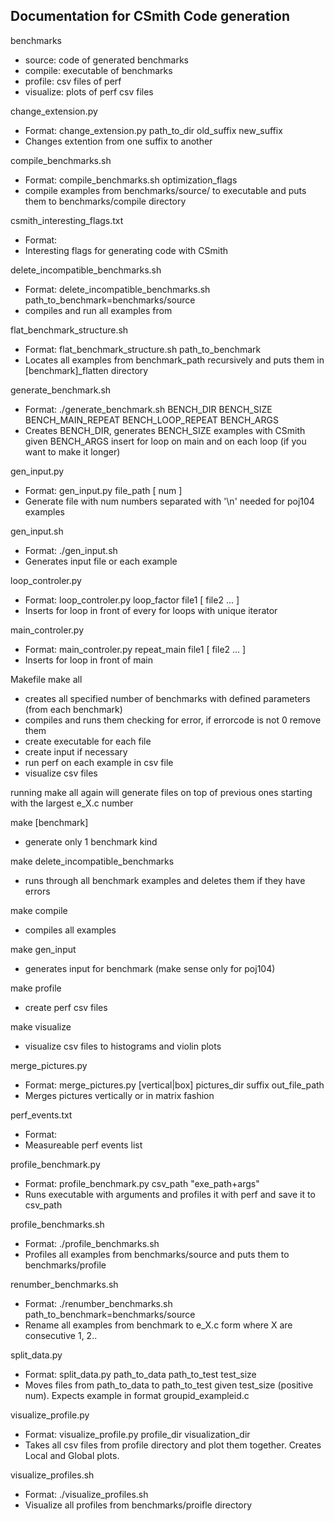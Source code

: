 ## Documentation for CSmith Code generation

benchmarks
- source: code of generated benchmarks
- compile: executable of benchmarks
- profile: csv files of perf
- visualize: plots of perf csv files

change_extension.py
- Format: change_extension.py path_to_dir old_suffix new_suffix
- Changes extention from one suffix to another

compile_benchmarks.sh
- Format: compile_benchmarks.sh optimization_flags
- compile examples from benchmarks/source/ to executable and puts them to benchmarks/compile directory

csmith_interesting_flags.txt
- Format: 
- Interesting flags for generating code with CSmith

delete_incompatible_benchmarks.sh
- Format: delete_incompatible_benchmarks.sh path_to_benchmark=benchmarks/source
- compiles and run all examples from 

flat_benchmark_structure.sh
- Format: flat_benchmark_structure.sh path_to_benchmark
- Locates all examples from benchmark_path recursively and puts them in [benchmark]_flatten directory


generate_benchmark.sh
- Format: ./generate_benchmark.sh BENCH_DIR BENCH_SIZE BENCH_MAIN_REPEAT BENCH_LOOP_REPEAT BENCH_ARGS
- Creates  BENCH_DIR, generates BENCH_SIZE examples with CSmith given BENCH_ARGS insert for loop on main and on each loop (if you want to make it longer)

gen_input.py
- Format: gen_input.py file_path [ num ]
- Generate file with num numbers separated with '\n' needed for poj104 examples

gen_input.sh
- Format: ./gen_input.sh
- Generates input file or each example

loop_controler.py
- Format: loop_controler.py loop_factor file1 [ file2 ... ]
- Inserts for loop in front of every for loops with unique iterator

main_controler.py
- Format: main_controler.py repeat_main file1 [ file2 ... ]
- Inserts for loop in front of main 


Makefile
make all 
- creates all specified number of benchmarks with defined parameters (from each benchmark)
- compiles and runs them checking for error, if errorcode is not 0 remove them
- create executable for each file
- create input if necessary
- run perf on each example in csv file
- visualize csv files

running make all again will generate files on top of previous ones starting with the largest e_X.c number

make [benchmark]
- generate only 1 benchmark kind

make delete_incompatible_benchmarks
- runs through all benchmark examples and deletes them if they have errors

make compile
- compiles all examples

make gen_input
- generates input for benchmark (make sense only for poj104)

make profile
- create perf csv files

make visualize
- visualize csv files to histograms and violin plots


merge_pictures.py
- Format: merge_pictures.py [vertical|box] pictures_dir suffix out_file_path
- Merges pictures vertically or in matrix fashion

perf_events.txt
- Format:
- Measureable perf events list

profile_benchmark.py
- Format: profile_benchmark.py csv_path "exe_path+args" 
- Runs executable with arguments and profiles it with perf and save it to csv_path

profile_benchmarks.sh
- Format: ./profile_benchmarks.sh
- Profiles all examples from benchmarks/source and puts them to benchmarks/profile

renumber_benchmarks.sh
- Format: ./renumber_benchmarks.sh path_to_benchmark=benchmarks/source
- Rename all examples from benchmark to e_X.c form where X are consecutive 1, 2.. 

split_data.py
- Format: split_data.py path_to_data path_to_test test_size
- Moves files from path_to_data to path_to_test given test_size (positive num). Expects example in format groupid_exampleid.c 

visualize_profile.py
- Format: visualize_profile.py profile_dir visualization_dir
- Takes all csv files from profile directory and plot them together. Creates Local and Global plots.

visualize_profiles.sh
- Format: ./visualize_profiles.sh
- Visualize all profiles from benchmarks/proifle directory






